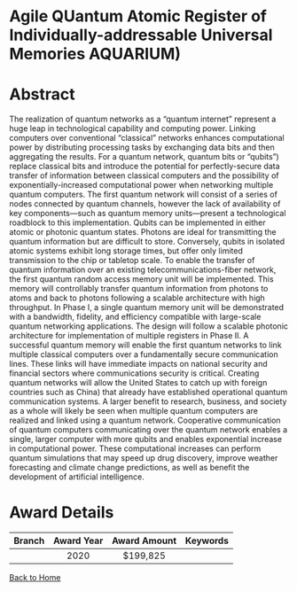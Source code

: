 
Agile QUantum Atomic Register of Individually-addressable Universal Memories AQUARIUM)
======================================================================================

# Abstract


The realization of quantum networks as a “quantum internet” represent a huge leap in technological capability and computing power. Linking computers over conventional “classical” networks enhances computational power by distributing processing tasks by exchanging data bits and then aggregating the results. For a quantum network, quantum bits or “qubits”) replace classical bits and introduce the potential for perfectly-secure data transfer of information between classical computers and the possibility of exponentially-increased computational power when networking multiple quantum computers. The first quantum network will consist of a series of nodes connected by quantum channels, however the lack of availability of key components—such as quantum memory units—present a technological roadblock to this implementation. Qubits can be implemented in either atomic or photonic quantum states. Photons are ideal for transmitting the quantum information but are difficult to store. Conversely, qubits in isolated atomic systems exhibit long storage times, but offer only limited transmission to the chip or tabletop scale. To enable the transfer of quantum information over an existing telecommunications-fiber network, the first quantum random access memory unit will be implemented. This memory will controllably transfer quantum information from photons to atoms and back to photons following a scalable architecture with high throughput. In Phase I, a single quantum memory unit will be demonstrated with a bandwidth, fidelity, and efficiency compatible with large-scale quantum networking applications. The design will follow a scalable photonic architecture for implementation of multiple registers in Phase II. A successful quantum memory will enable the first quantum networks to link multiple classical computers over a fundamentally secure communication lines. These links will have immediate impacts on national security and financial sectors where communications security is critical. Creating quantum networks will allow the United States to catch up with foreign countries such as China) that already have established operational quantum communication systems. A larger benefit to research, business, and society as a whole will likely be seen when multiple quantum computers are realized and linked using a quantum network. Cooperative communication of quantum computers communicating over the quantum network enables a single, larger computer with more qubits and enables exponential increase in computational power. These computational increases can perform quantum simulations that may speed up drug discovery, improve weather forecasting and climate change predictions, as well as benefit the development of artificial intelligence.  

# Award Details

|Branch|Award Year|Award Amount|Keywords|
| :---: | :---: | :---: | :---: |
||2020|$199,825||
  
  


[Back to Home](https://github.com/chrischow/dod_sbir_awards/CC/#811)